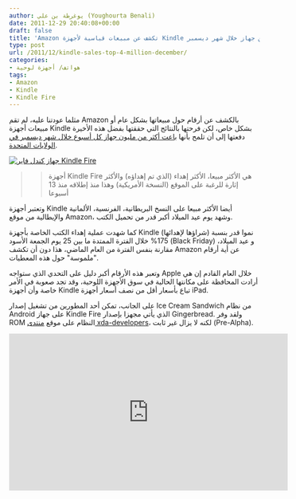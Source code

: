```yaml
---
author: يوغرطة بن علي (Youghourta Benali)
date: 2011-12-29 20:40:08+00:00
draft: false
title: 'Amazon تكشف عن مبيعات قياسية لأجهزة Kindle تجاوزت 4 ملايين جهاز خلال شهر ديسمبر  '
type: post
url: /2011/12/kindle-sales-top-4-million-december/
categories:
- هواتف/ أجهزة لوحية
tags:
- Amazon
- Kindle
- Kindle Fire
---
```


مثلما عودتنا عليه، لم تقم Amazon بالكشف عن أرقام حول مبيعاتها بشكل عام أو مبيعات أجهزة Kindle بشكل خاص، لكن فرحتها بالنتائج التي حققتها بفضل هذه الأخيرة دفعتها إلى أن تلمح بأنها [باعت أكثر من مليون جهاز كل أسبوع خلال شهر ديسمبر في الولايات المتحدة](http://phx.corporate-ir.net/phoenix.zhtml?c=176060&p=irol-newsArticle&ID=1642935&highlight=).




[![جهاز كندل فاير Kindle Fire](https://www.it-scoop.com/wp-content/uploads/2011/12/kindle-fire.jpg)
](https://www.it-scoop.com/wp-content/uploads/2011/12/kindle-fire.jpg)





<blockquote>

> 
> أجهزة Kindle Fire هي الأكثر مبيعا، الأكثر إهداء (الذي تم إهداؤه) والأكثر إثارة للرغبة على الموقع (النسخة الأمريكية) وهذا منذ إطلاقه منذ 13 أسبوعا
> 
> 
</blockquote>




وتعتبر أجهزة Kindle أيضا الأكثر مبيعا على النسخ البريطانية، الفرنسية، الألمانية والإيطالية من موقع Amazon، وشهد يوم عيد الميلاد أكبر قدر من تحميل الكتب.




كما شهدت عملية إهداء الكتب الخاصة بأجهزة Kindle (شراؤها لإهدائها) نموا قدر بنسبة 175% خلال الفترة الممتدة ما بين 25 يوم الجمعة الأسود (Black Friday) و عيد الميلاد، مقارنة بنفس الفترة من العام الماضي، هذا دون أن تكشف Amazon عن أية أرقام "ملموسة" حول هذه المعطيات.




وتعبر هذه الأرقام أكبر دليل على التحدي الذي ستواجه Apple خلال العام القادم إن هي أرادت المحافظة على مكانتها الحالية في سوق الأجهزة اللوحية، وقد تجد صعوبة في الأمر خاصة وأن أجهزة Kindle تباع بأسعار أقل من نصف أسعار أجهزة iPad.




على الجانب، تمكن أحد المطورين من تشغيل إصدار Ice Cream Sandwich من نظام Android على جهاز Kindle Fire الذي يأتي مجهزا بإصدار Gingerbread. ولقد وفر ROM النظام على موقع [منتدى xda-developers](file:///D:/Djug/it-scoop/forum.com/showthread.php?t=1411895)، لكنه لا يزال غير ثابت (Pre-Alpha).




<!-- more -->




<iframe src="http://www.youtube.com/embed/0EVfKBc5bVc" height="315" frameborder="0" width="560"></iframe>
